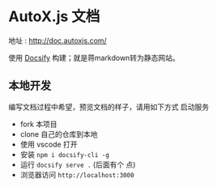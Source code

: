 # AutoX.js 文档

地址 : http://doc.autoxjs.com/


使用 [Docsify](https://github.com/docsifyjs/docsify/) 构建；就是蒋markdown转为静态网站。


## 本地开发

编写文档过程中希望，预览文档的样子，请用如下方式 启动服务

- fork 本项目
- clone 自己的仓库到本地
- 使用 vscode 打开
- 安装 `npm i docsify-cli -g`
- 运行 `docsify serve .` (后面有个 点)
- 浏览器访问 `http://localhost:3000`
